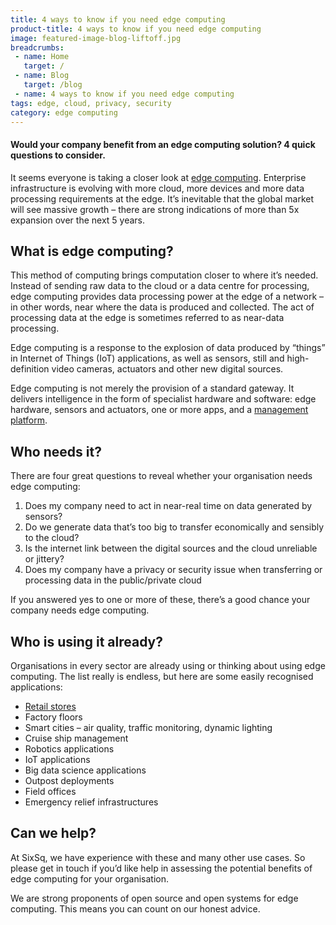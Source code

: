 ```yaml
---
title: 4 ways to know if you need edge computing
product-title: 4 ways to know if you need edge computing 
image: featured-image-blog-liftoff.jpg
breadcrumbs:
 - name: Home
   target: /
 - name: Blog
   target: /blog
 - name: 4 ways to know if you need edge computing
tags: edge, cloud, privacy, security
category: edge computing
---
```



#### Would your company benefit from an edge computing solution? 4 quick questions to consider.

It seems everyone is taking a closer look at [edge computing](/blog/what-is-edge-computing). Enterprise infrastructure is evolving with more cloud, more devices and more data processing requirements at the edge. It’s inevitable that the global market will see massive growth – there are strong indications of more than 5x expansion over the next 5 years.

## What is edge computing?

This method of computing brings computation closer to where it’s needed. Instead of sending raw data to the cloud or a data centre for processing, edge computing provides data processing power at the edge of a network – in other words, near where the data is produced and collected. The act of processing data at the edge is sometimes referred to as near-data processing.

Edge computing is a response to the explosion of data produced by “things” in Internet of Things (IoT) applications, as well as sensors, still and high-definition video cameras, actuators and other new digital sources.

Edge computing is not merely the provision of a standard gateway. It delivers intelligence in the form of specialist hardware and software: edge hardware, sensors and actuators, one or more apps, and a [management platform](https://nuvla.io).

## Who needs it?

There are four great questions to reveal whether your organisation needs edge computing:

1. Does my company need to act in near-real time on data generated by sensors?
1. Do we generate data that’s too big to transfer economically and sensibly to the cloud?
1. Is the internet link between the digital sources and the cloud unreliable or jittery?
1. Does my company have a privacy or security issue when transferring or processing data in the public/private cloud

If you answered yes to one or more of these, there’s a good chance your company needs edge computing.

## Who is using it already?

Organisations in every sector are already using or thinking about using edge computing. The list really is endless, but here are some easily recognised applications:

- [Retail stores](/case-studies/retail)
- Factory floors
- Smart cities – air quality, traffic monitoring, dynamic lighting
- Cruise ship management
- Robotics applications
- IoT applications
- Big data science applications
- Outpost deployments
- Field offices
- Emergency relief infrastructures

## Can we help?

At SixSq, we have experience with these and many other use cases. So please get in touch if you’d like help in assessing the potential benefits of edge computing for your organisation.

We are strong proponents of open source and open systems for edge computing. This means you can count on our honest advice.
